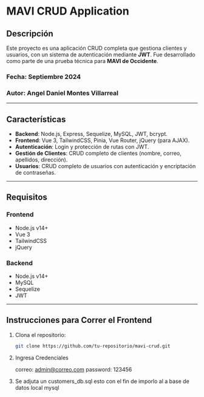 # MAVI CRUD Application

## Descripción
Este proyecto es una aplicación CRUD completa que gestiona clientes y usuarios, con un sistema de autenticación mediante **JWT**. Fue desarrollado como parte de una prueba técnica para **MAVI de Occidente**.

### **Fecha**: Septiembre 2024  
### **Autor**: Angel Daniel Montes Villarreal

---

## Características
- **Backend**: Node.js, Express, Sequelize, MySQL, JWT, bcrypt.
- **Frontend**: Vue 3, TailwindCSS, Pinia, Vue Router, jQuery (para AJAX).
- **Autenticación**: Login y protección de rutas con JWT.
- **Gestión de Clientes**: CRUD completo de clientes (nombre, correo, apellidos, dirección).
- **Usuarios**: CRUD completo de usuarios con autenticación y encriptación de contraseñas.

---

## Requisitos

### **Frontend**
- Node.js v14+
- Vue 3
- TailwindCSS
- jQuery

### **Backend**
- Node.js v14+
- MySQL
- Sequelize
- JWT

---

## Instrucciones para Correr el Frontend

1. Clona el repositorio:

   ```bash
   git clone https://github.com/tu-repositorio/mavi-crud.git
   
2. Ingresa Credenciales
    
    correo: admin@correo.com
    password: 123456

3. Se adjuta un customers_db.sql
    esto con el fin de imporlo al a base de datos local mysql
